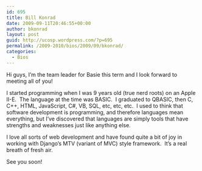 ```yaml
---
id: 695
title: Bill Konrad
date: 2009-09-11T20:46:55+00:00
author: bkonrad
layout: post
guid: http://ucosp.wordpress.com/?p=695
permalink: /2009-2010/bios/2009/09/bkonrad/
categories:
  - Bios
---
```

Hi guys, I&#8217;m the team leader for Basie this term and I look forward to meeting all of you!

I started programming when I was 9 years old (true nerd roots) on an Apple II-E.  The language at the time was BASIC.  I graduated to QBASIC, then C, C++, HTML, JavaScript, C#, VB, SQL, etc, etc, etc.  I used to think that software development is programming, and therefore languages mean everything, but I&#8217;ve discovered that languages are simply tools that have strengths and weaknesses just like anything else.

I love all sorts of web development and have found quite a bit of joy in working with Django&#8217;s MTV (variant of MVC) style framework.  It&#8217;s a real breath of fresh air.

See you soon!